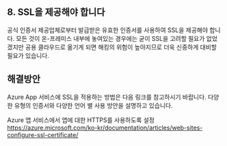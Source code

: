 ## 8. SSL을 제공해야 합니다

공식 인증서 제공업체로부터 발급받은 유효한 인증서를 사용하여 SSL을 제공해야 합니다. 모든 것이 온-프레미스 내부에 놓여있는 경우에는 굳이 SSL을 고려할 필요가 없었겠지만 공용 클라우드로 옮기게 되면 해킹의 위험이 높아지므로 더욱 신중하게 대비할 필요가 있습니다.

## 해결방안

Azure App 서비스에 SSL을 적용하는 방법은 다음 링크를 참고하시기 바랍니다. 다양한 유형의 인증서와 다양한 언어 별 사용 방안을 설명하고 있습니다.

Azure 앱 서비스에서 앱에 대한 HTTPS를 사용하도록 설정 
https://azure.microsoft.com/ko-kr/documentation/articles/web-sites-configure-ssl-certificate/ 
